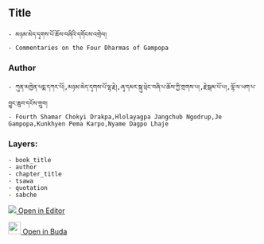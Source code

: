 ## Title
	- མཉམ་མེད་དྭགས་པོ་ཆོས་བཞིའི་དགོངས་འགྲེལ།
	- Commentaries on the Four Dharmas of Gampopa

### Author
	- ཀུན་མཁྱེན་པདྨ་དཀར་པོ།,མཉམ་མེད་དྭགས་པོ་ལྷ་རྗེ།,ཞྭ་དམར་སྐུ་ཕྲེང་བཞི་པ་ཆོས་ཀྱི་གྲགས་པ།,རྗེ་སྒམ་པོ་པ།,ལྷོ་ལ་ཡག་པ་བྱུང་ཆུབ་དངོས་གྲུབ།
	- Fourth Shamar Chokyi Drakpa,Hlolayagpa Jangchub Ngodrup,Je Gampopa,Kunkhyen Pema Karpo,Nyame Dagpo Lhaje

### Layers:
	- book_title
	- author
	- chapter_title
	- tsawa
	- quotation
	- sabche


[<img src="https://img.icons8.com/color/25/000000/edit-property.png"> Open in Editor](http://editor.openpecha.org/P000022)

[<img width="25" src="https://library.bdrc.io/icons/BUDA-small.svg"> Open in Buda](https://library.bdrc.io/show/bdr:IE0OPP000022)
